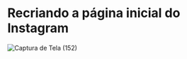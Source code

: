 # Recriando a página inicial do Instagram

![Captura de Tela (152)](https://user-images.githubusercontent.com/104389308/165864585-680f18bd-663a-479c-b7bd-4e6e83e76981.png)


